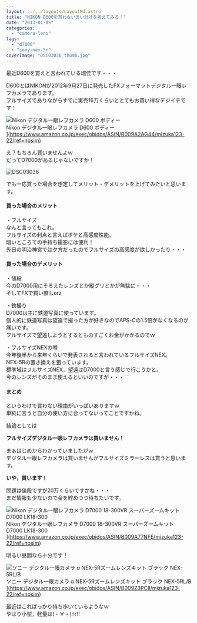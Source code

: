 ```yaml
---
layout: ../../layouts/LayoutMd.astro
title: "NIKON D600を買わない言い分けを考えてみる！"
date: "2013-01-05"
categories: 
  - "camera-lens"
tags: 
  - "d7000"
  - "sony-nex-5r"
coverImage: "DSC03036_thumb.jpg"
---
```


最近D600を買えと言われている瑞佳です・・・

D600とはNIKONが2012年9月27日に発売したFXフォーマットデジタル一眼レフカメラであります。  
フルサイズでありながらすでに実売16万くらいととてもお買い得なデジイチです！

![Nikon デジタル一眼レフカメラ D600 ボディー](/archive/images/41pUppi2WqL._SL160_.jpg)  
Nikon デジタル一眼レフカメラ D600 ボディー  
](https://www.amazon.co.jp/exec/obidos/ASIN/B009A2AG44/mizuka123-22/ref=nosim)

え？もちろん買いませんよｗ  
だってD7000があるじゃないですか！

![DSC03036](/archive/images/DSC03036_thumb.jpg "DSC03036")


でも一応買った場合を想定してメリット・デメリットを上げてみたいと思います。

#### 買った場合のメリット

・フルサイズ  
なんと言ってもこれ。  
フルサイズの利点と言えばボケと高感度性能。  
暗いところでの手持ち撮影には便利！  
先日の明治神宮では夕方だったのでフルサイズの高感度が欲しかったり・・・

#### 買った場合のデメリット

・値段  
今のD7000用にそろえたレンズとか縦グリとかが無駄に・・・  
そしてFXで買い直しorz

・鉄撮り  
D7000は主に鉄道写真に使っています。  
個人的に鉄道写真は望遠で撮った方が好きなのでAPS-Cの1.5倍がなくなるのが痛いです。  
フルサイズで望遠しようとするとものすごくお金がかかるのでｗ

・フルサイズNEXの噂  
今年後半から来年くらいで発表されると言われているフルサイズNEX。  
NEX-5Rの置き換えを狙っています。  
標準域はフルサイズNEX，望遠はD7000と言う感じで行こうかと。  
今のレンズがそのまま使えるといいのですが・・・

#### まとめ

というわけで買わない理由がいっぱいありますｗ  
単純に言うと自分の使い方に合ってないってことですかね。

結論としては

**フルサイズデジタル一眼レフカメラは買いません！**

まぁはじめからわかっていましたがｗ  
デジタル一眼レフカメラは買いませんがフルサイズミラーレスは買うと思います。

**いや，買います！**

問題は値段ですが20万くらいですかね・・・  
まだ情報も少ないので金を貯めつつ待ちたいです。

![Nikon デジタル一眼レフカメラ D7000 18-300VR スーパーズームキット D7000 LK18-300](/archive/images/51xGcB90a5L._SL160_.jpg)  
Nikon デジタル一眼レフカメラ D7000 18-300VR スーパーズームキット D7000 LK18-300  
](https://www.amazon.co.jp/exec/obidos/ASIN/B009A77NFE/mizuka123-22/ref=nosim)

明るい昼間なら十分です！

![ソニー デジタル一眼カメラ α NEX-5Rズームレンズキット ブラック NEX-5RL/B](/archive/images/41Ihx2NlCKL._SL160_.jpg)  
ソニー デジタル一眼カメラ α NEX-5Rズームレンズキット ブラック NEX-5RL/B  
](https://www.amazon.co.jp/exec/obidos/ASIN/B009Z3PCII/mizuka123-22/ref=nosim)

最近はこればっかり持ち歩いているようなｗ  
やはり小型，軽量は(・∀・)ｲｲ!!
